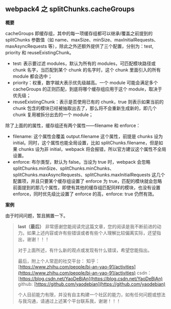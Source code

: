 ## webpack4 之 splitChunks.cacheGroups

**概要**

cacheGroups 即缓存组，其中的每一项缓存组都可以继承/覆盖之前提到的 splitChunks 参数值（如 name、maxSize、minSize、maxInitialRequests、maxAsyncRequests 等），除此之外还额外提供了三个配置，分别为：test, priority 和 reuseExistingChunk。

- test: 表示要过滤 modules，默认为所有的 modules，可匹配模块路径或 chunk 名字，当匹配到某个 chunk
  的名字时，这个 chunk 里面引入的所有 module 都会选中；
- priority：权重，数字越大表示优先级越高。一个 module 可能会满足多个 cacheGroups 的正则匹配，到底将哪个缓存组应用于这个 module，取决于优先级；
- reuseExistingChunk：表示是否使用已有的 chunk，true 则表示如果当前的 chunk 包含的模块已经被抽取出去了，那么将不会重新生成新的，即几个 chunk 复用被拆分出去的一个 module；

除了上面的的属性，缓存组还有两个属性——filename 和 enforce：

- filename: 这个属性会覆盖 output.filename 这个属性，前提是 chunks 设为 initial。同时，这个属性也能全局设置，比如 splitChunks.filename，但是如果 chunks 设为非 initial，webpack 将会报错，所以官方建议这个属性不全局设置。
- enforce: 布尔类型，默认为 false。当设为 true 时，webpack 会忽略 splitChunks.minSize、splitChunks.minChunks、splitChunks.maxAsyncRequests、splitChunks.maxInitialRequests 这几个配置项，并且只要某个缓存组设置了 enforce 为 true，匹配的模块就会忽略前面提到的那几个属性，即使有其他的缓存组匹配同样的模块，也没有设置 enforce，同时优先级比设置了 enforce 的高，enforce: true 仍然有效。

**案例**

由于时间问题，暂且搁置一下。

> **last（最后）**
> 非常感谢您能阅读完这篇文章，您的阅读是我不断前进的动力。如果上述内容或许有些错误或者有些个人理解比较偏离实际，还望指出，谢谢！！！
>
> 对于上面所述，有什么新的观点或发现有什么错误，希望您能指出。
>
> 最后，附上个人常逛的社交平台：
> 知乎：[https://www.zhihu.com/people/bi-an-yao-91/activities](https://www.zhihu.com/people/bi-an-yao-91/activities)
> csdn：[https://blog.csdn.net/YaoDeBiAn](https://blog.csdn.net/YaoDeBiAn)
> github: [https://github.com/yaodebian](https://github.com/yaodebian)
>
> 个人目前能力有限，并没有自主构建一个社区的能力，如有任何问题或想法与我沟通，请通过上述某个平台联系我，谢谢！！！
